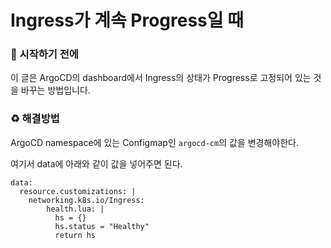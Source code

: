 # Ingress가 계속 Progress일 때

### 🎊 시작하기 전에

이 글은 ArgoCD의 dashboard에서 Ingress의 상태가 Progress로 고정되어 있는 것을 바꾸는 방법입니다.

### ♻️ 해결방법

ArgoCD namespace에 있는 Configmap인 `argocd-cm`의 값을 변경해야한다.

여기서 data에 아래와 같이 값을 넣어주면 된다.

```
data:
  resource.customizations: |
    networking.k8s.io/Ingress:
        health.lua: |
          hs = {}
          hs.status = "Healthy"
          return hs
```

